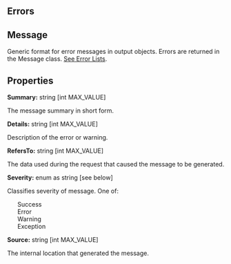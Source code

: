 ## Errors

<h2>Message</h2>

<p>Generic format for error messages in output objects. Errors are returned in the Message class. <a href="http://developer.avalara.com/api-docs/designing-your-integration/errors-and-outages/common-errors">See Error Lists</a>.</p>

<h2>Properties</h2>

<p><strong>Summary:</strong> string [int MAX_VALUE]</p>

<p>The message summary in short form.</p>

<p><strong>Details:</strong> string [int MAX_VALUE]</p>

<p>Description of the error or warning.</p>

<p><strong>RefersTo:</strong> string [int MAX_VALUE]</p>

<p>The data used during the request that caused the message to be generated.</p>

<p><strong>Severity:</strong> enum as string [see below]</p>

<p>Classifies severity of message. One of:</p>

<ul class="task-list">
<li>Success</li>
<li>Error</li>
<li>Warning</li>
<li>Exception</li>
</ul><p><strong>Source:</strong> string [int MAX_VALUE]</p>

<p>The internal location that generated the message.</p>